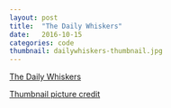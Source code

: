 ```yaml
---
layout: post
title:  "The Daily Whiskers"
date:   2016-10-15
categories: code
thumbnail: dailywhiskers-thumbnail.jpg
---
```


[The Daily Whiskers](https://github.com/SimonStJG/TheDailyWhiskers)

[Thumbnail picture credit](https://www.reddit.com/r/cats/comments/5g87h3/his_name_is_waffles/?ref=search_posts)